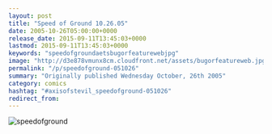 ```yaml
---
layout: post
title: "Speed of Ground 10.26.05"
date: 2005-10-26T05:00:00+0000
release_date: 2015-09-11T13:45:03+0000
lastmod: 2015-09-11T13:45:03+0000
keywords: "speedofgroundaetsbugorfeaturewebjpg"
image: "http://d3e878vmunx8cm.cloudfront.net/assets/bugorfeatureweb.jpg"
permalink: "/p/speedofground-051026"
summary: "Originally published Wednesday October, 26th 2005"
category: comics
hashtag: "#axisofstevil_speedofground-051026"
redirect_from:
---
```


![speedofground](http://d3e878vmunx8cm.cloudfront.net/assets/bugorfeatureweb.jpg)
